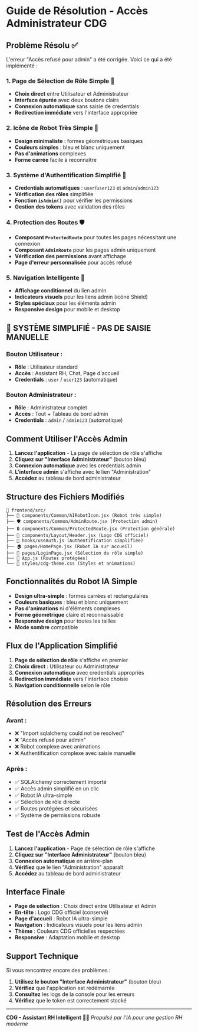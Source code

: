 # Guide de Résolution - Accès Administrateur CDG

## Problème Résolu ✅

L'erreur "Accès refusé pour admin" a été corrigée. Voici ce qui a été implémenté :

### 1. **Page de Sélection de Rôle Simple** 🔐
- **Choix direct** entre Utilisateur et Administrateur
- **Interface épurée** avec deux boutons clairs
- **Connexion automatique** sans saisie de credentials
- **Redirection immédiate** vers l'interface appropriée

### 2. **Icône de Robot Très Simple** 🤖
- **Design minimaliste** : formes géométriques basiques
- **Couleurs simples** : bleu et blanc uniquement
- **Pas d'animations** complexes
- **Forme carrée** facile à reconnaître

### 3. **Système d'Authentification Simplifié** 🔐
- **Credentials automatiques** : `user`/`user123` et `admin`/`admin123`
- **Vérification des rôles** simplifiée
- **Fonction `isAdmin()`** pour vérifier les permissions
- **Gestion des tokens** avec validation des rôles

### 4. **Protection des Routes** 🛡️
- **Composant `ProtectedRoute`** pour toutes les pages nécessitant une connexion
- **Composant `AdminRoute`** pour les pages admin uniquement
- **Vérification des permissions** avant affichage
- **Page d'erreur personnalisée** pour accès refusé

### 5. **Navigation Intelligente** 🧭
- **Affichage conditionnel** du lien admin
- **Indicateurs visuels** pour les liens admin (icône Shield)
- **Styles spéciaux** pour les éléments admin
- **Responsive design** pour mobile et desktop

## 🔑 **SYSTÈME SIMPLIFIÉ - PAS DE SAISIE MANUELLE**

### **Bouton Utilisateur :**
- **Rôle** : Utilisateur standard
- **Accès** : Assistant RH, Chat, Page d'accueil
- **Credentials** : `user` / `user123` (automatique)

### **Bouton Administrateur :**
- **Rôle** : Administrateur complet
- **Accès** : Tout + Tableau de bord admin
- **Credentials** : `admin` / `admin123` (automatique)

## Comment Utiliser l'Accès Admin

1. **Lancez l'application** - La page de sélection de rôle s'affiche
2. **Cliquez sur "Interface Administrateur"** (bouton bleu)
3. **Connexion automatique** avec les credentials admin
4. **L'interface admin** s'affiche avec le lien "Administration"
5. **Accédez** au tableau de bord administrateur

## Structure des Fichiers Modifiés

```
📁 frontend/src/
├── 🤖 components/Common/AIRobotIcon.jsx (Robot très simple)
├── 🛡️ components/Common/AdminRoute.jsx (Protection admin)
├── 🔒 components/Common/ProtectedRoute.jsx (Protection générale)
├── 🧭 components/Layout/Header.jsx (Logo CDG officiel)
├── 🔐 hooks/useAuth.js (Authentification simplifiée)
├── 🏠 pages/HomePage.jsx (Robot IA sur accueil)
├── 🔑 pages/LoginPage.jsx (Sélection de rôle simple)
├── 🚀 App.js (Routes protégées)
└── 🎨 styles/cdg-theme.css (Styles et animations)
```

## Fonctionnalités du Robot IA Simple

- **Design ultra-simple** : formes carrées et rectangulaires
- **Couleurs basiques** : bleu et blanc uniquement
- **Pas d'animations** ni d'éléments complexes
- **Forme géométrique** claire et reconnaissable
- **Responsive design** pour toutes les tailles
- **Mode sombre** compatible

## Flux de l'Application Simplifié

1. **Page de sélection de rôle** s'affiche en premier
2. **Choix direct** : Utilisateur ou Administrateur
3. **Connexion automatique** avec credentials appropriés
4. **Redirection immédiate** vers l'interface choisie
5. **Navigation conditionnelle** selon le rôle

## Résolution des Erreurs

### **Avant :**
- ❌ "Import sqlalchemy could not be resolved"
- ❌ "Accès refusé pour admin"
- ❌ Robot complexe avec animations
- ❌ Authentification complexe avec saisie manuelle

### **Après :**
- ✅ SQLAlchemy correctement importé
- ✅ Accès admin simplifié en un clic
- ✅ Robot IA ultra-simple
- ✅ Sélection de rôle directe
- ✅ Routes protégées et sécurisées
- ✅ Système de permissions robuste

## Test de l'Accès Admin

1. **Lancez l'application** - Page de sélection de rôle s'affiche
2. **Cliquez sur "Interface Administrateur"** (bouton bleu)
3. **Connexion automatique** en arrière-plan
4. **Vérifiez** que le lien "Administration" apparaît
5. **Accédez** au tableau de bord administrateur

## Interface Finale

- **Page de sélection** : Choix direct entre Utilisateur et Admin
- **En-tête** : Logo CDG officiel (conservé)
- **Page d'accueil** : Robot IA ultra-simple
- **Navigation** : Indicateurs visuels pour les liens admin
- **Thème** : Couleurs CDG officielles respectées
- **Responsive** : Adaptation mobile et desktop

## Support Technique

Si vous rencontrez encore des problèmes :

1. **Utilisez le bouton "Interface Administrateur"** (bouton bleu)
2. **Vérifiez** que l'application est redémarrée
3. **Consultez** les logs de la console pour les erreurs
4. **Vérifiez** que le token est correctement stocké

---

**CDG - Assistant RH Intelligent** 🤖✨
*Propulsé par l'IA pour une gestion RH moderne*
